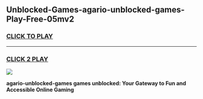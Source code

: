 
## Unblocked-Games-agario-unblocked-games-Play-Free-05mv2
<h3>
<a href="https://premium76.site?title=agario-unblocked-games&ref=20M">CLICK TO PLAY</a></h3>
<hr>

<h3>
<a href="https://premium76.site?title=agario-unblocked-games&ref=20M">CLICK 2 PLAY</a>
  
</h3>

<a href="https://premium76.site?title=agario-unblocked-games&ref=19M"><img src="https://clearcache.store/games.png"></a>


**agario-unblocked-games games unblocked: Your Gateway to Fun and Accessible Online Gaming**
